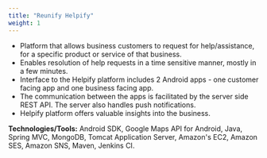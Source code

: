 ```yaml
---
title: "Reunify Helpify"
weight: 1
---
```

- Platform that allows business customers to request for help/assistance, for a specific product or
service of that business.
- Enables resolution of help requests in a time sensitive manner, mostly in a few minutes.
- Interface to the Helpify platform includes 2 Android apps - one customer facing app and one
  business facing app.
- The communication between the apps is facilitated by the server side REST API. The server also handles
  push notifications.
- Helpify platform offers valuable insights into the business.

**Technologies/Tools:** Android SDK, Google Maps API for Android, Java, Spring MVC, MongoDB, Tomcat Application Server,
  Amazon's EC2, Amazon SES, Amazon SNS, Maven, Jenkins CI.  
